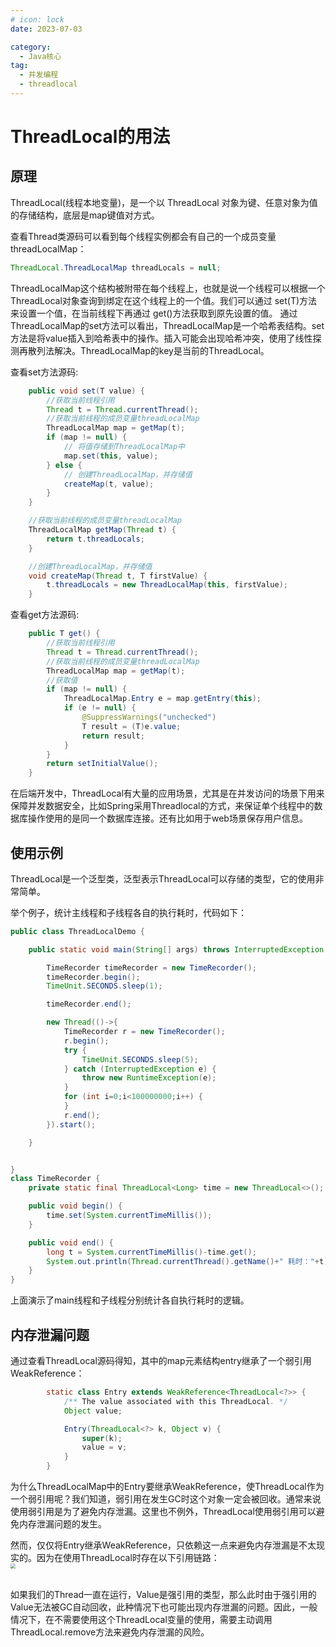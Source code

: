 ```yaml
---
# icon: lock
date: 2023-07-03

category:
  - Java核心
tag:
  - 并发编程
  - threadlocal
---
```

# ThreadLocal的用法
## 原理
ThreadLocal(线程本地变量)，是一个以 ThreadLocal 对象为键、任意对象为值的存储结构，底层是map键值对方式。  

查看Thread类源码可以看到每个线程实例都会有自己的一个成员变量threadLocalMap：   
```java
ThreadLocal.ThreadLocalMap threadLocals = null;
```

ThreadLocalMap这个结构被附带在每个线程上，也就是说一个线程可以根据一个ThreadLocal对象查询到绑定在这个线程上的一个值。我们可以通过 set(T)方法来设置一个值，在当前线程下再通过 get()方法获取到原先设置的值。  通过ThreadLocalMap的set方法可以看出，ThreadLocalMap是一个哈希表结构。set方法是将value插入到哈希表中的操作。插入可能会出现哈希冲突，使用了线性探测再散列法解决。ThreadLocalMap的key是当前的ThreadLocal。  

查看set方法源码:
```java
    public void set(T value) {
        //获取当前线程引用
        Thread t = Thread.currentThread();
        //获取当前线程的成员变量threadLocalMap
        ThreadLocalMap map = getMap(t);
        if (map != null) {
            // 将值存储到ThreadLocalMap中
            map.set(this, value);
        } else {
            // 创建ThreadLocalMap，并存储值
            createMap(t, value);
        }
    }

    //获取当前线程的成员变量threadLocalMap
    ThreadLocalMap getMap(Thread t) {
        return t.threadLocals;
    }

    //创建ThreadLocalMap，并存储值
    void createMap(Thread t, T firstValue) {
        t.threadLocals = new ThreadLocalMap(this, firstValue);
    }


```

查看get方法源码:
```java
    public T get() {
        //获取当前线程引用
        Thread t = Thread.currentThread();
        //获取当前线程的成员变量threadLocalMap
        ThreadLocalMap map = getMap(t);
        //获取值
        if (map != null) {
            ThreadLocalMap.Entry e = map.getEntry(this);
            if (e != null) {
                @SuppressWarnings("unchecked")
                T result = (T)e.value;
                return result;
            }
        }
        return setInitialValue();
    }
```

在后端开发中，ThreadLocal有大量的应用场景，尤其是在并发访问的场景下用来保障并发数据安全，比如Spring采用Threadlocal的方式，来保证单个线程中的数据库操作使用的是同一个数据库连接。还有比如用于web场景保存用户信息。  

## 使用示例
ThreadLocal是一个泛型类，泛型表示ThreadLocal可以存储的类型，它的使用非常简单。  

举个例子，统计主线程和子线程各自的执行耗时，代码如下：  
```java
public class ThreadLocalDemo {

    public static void main(String[] args) throws InterruptedException {

        TimeRecorder timeRecorder = new TimeRecorder();
        timeRecorder.begin();
        TimeUnit.SECONDS.sleep(1);

        timeRecorder.end();

        new Thread(()->{
            TimeRecorder r = new TimeRecorder();
            r.begin();
            try {
                TimeUnit.SECONDS.sleep(5);
            } catch (InterruptedException e) {
                throw new RuntimeException(e);
            }
            for (int i=0;i<100000000;i++) {
            }
            r.end();
        }).start();

    }


}
class TimeRecorder {
    private static final ThreadLocal<Long> time = new ThreadLocal<>();

    public void begin() {
        time.set(System.currentTimeMillis());
    }

    public void end() {
        long t = System.currentTimeMillis()-time.get();
        System.out.println(Thread.currentThread().getName()+" 耗时："+t);
    }
}
```

上面演示了main线程和子线程分别统计各自执行耗时的逻辑。


## 内存泄漏问题  
通过查看ThreadLocal源码得知，其中的map元素结构entry继承了一个弱引用WeakReference：
```java
        static class Entry extends WeakReference<ThreadLocal<?>> {
            /** The value associated with this ThreadLocal. */
            Object value;

            Entry(ThreadLocal<?> k, Object v) {
                super(k);
                value = v;
            }
        }
```

为什么ThreadLocalMap中的Entry要继承WeakReference，使ThreadLocal作为一个弱引用呢？我们知道，弱引用在发生GC时这个对象一定会被回收。通常来说使用弱引用是为了避免内存泄漏。这里也不例外，ThreadLocal使用弱引用可以避免内存泄漏问题的发生。

然而，仅仅将Entry继承WeakReference，只依赖这一点来避免内存泄漏是不太现实的。因为在使用ThreadLocal时存在以下引用链路：
<img src="/images/java/concurrent/threadlocal-1.png"  style="zoom: 50%;margin:0 auto;display:block"/><br/>

如果我们的Thread一直在运行，Value是强引用的类型，那么此时由于强引用的Value无法被GC自动回收，此种情况下也可能出现内存泄漏的问题。因此，一般情况下，在不需要使用这个ThreadLocal变量的使用，需要主动调用ThreadLocal.remove方法来避免内存泄漏的风险。
